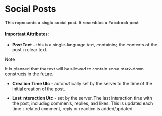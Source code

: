 
# Social Posts

This represents a single social post. It resembles a Facebook post.

#### Important Attributes:

- **Post Text** - this is a single-language text, containing the contents of the post in clear text. 

> [!NOTE] 
> It is planned that the text will be allowed to contain some mark-down constructs in the future.

- **Creation Time Utc** - automatically set by the server to the time of the initial creation of the post.

- **Last Interaction Utc** - set by the server. The last interaction time with the post, including comments, replies, and likes. Тhis is updated each time a related comment, reply or reaction is added/updated.

